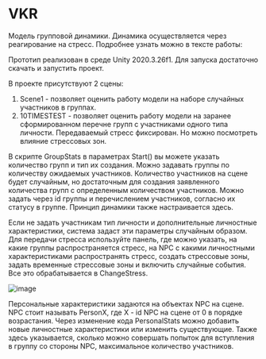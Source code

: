 # VKR
Модель групповой динамики. Динамика осуществляется через реагирование на стресс. Подробнее узнать можно в тексте работы: 

Прототип реализован в среде Unity 2020.3.26f1. Для запуска достаточно скачать и запустить проект. 

В проекте присутствуют 2 сцены:
1. Scene1 - позволяет оценить работу модели на наборе случайных участников в группах.
2. 10TIMESTEST - позволяет оценить работу модели на заранее сформированном перечне групп с участниками одного типа личности. Передаваемый стресс фиксирован. Но можно посмотреть влияние стрессовых зон.

В скрипте GroupStats в параметрах Start() вы можете указать количество групп и тип их создания.
Можно задавать группы по количеству ожидаемых участников. Количество участников на сцене будет случайным, но достаточным для создания заявленного количества групп с определенным количеством участников. Можно задать через id группы и перечислением участников, согласно их статусу в группе.
Принцип динамики также настраивается здесь.

Если не задать участникам тип личности и дополнительные личностные характеристики, система задаст эти параметры случайным образом.
Для передачи стресса используйте панель, где можно указать, на какие группы распространяется стресс, на NPC c какими личностными характеристиками распространять стресс, создать стрессовые зоны, задать временные стрессовые зоны и включить случайные события. Все это обрабатывается в ChangeStress.

![image](https://github.com/phanopera/VKR-group_dinamic_prototype/assets/70485089/eb2414ef-50c2-4bed-ac0d-b358f116f774)



Персональные характеристики задаются на объектах NPC на сцене. NPC стоит называть PersonX, где X - id NPC на сцене от 0 в порядке возрастания. 
Через изменение кода PersonalStats можно добавить новые личностные характеристики или изменить существующие. Также здесь указывается, сколько можно совершать попыток для вступления в группу со стороны NPC, максимальное количество участников.



